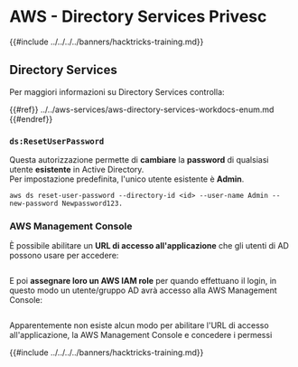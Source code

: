 # AWS - Directory Services Privesc

{{#include ../../../../banners/hacktricks-training.md}}

## Directory Services

Per maggiori informazioni su Directory Services controlla:

{{#ref}}
../../aws-services/aws-directory-services-workdocs-enum.md
{{#endref}}

### `ds:ResetUserPassword`

Questa autorizzazione permette di **cambiare** la **password** di qualsiasi utente **esistente** in Active Directory.\
Per impostazione predefinita, l'unico utente esistente è **Admin**.
```
aws ds reset-user-password --directory-id <id> --user-name Admin --new-password Newpassword123.
```
### AWS Management Console

È possibile abilitare un **URL di accesso all'applicazione** che gli utenti di AD possono usare per accedere:

<figure><img src="../../../images/image (244).png" alt=""><figcaption></figcaption></figure>

E poi **assegnare loro un AWS IAM role** per quando effettuano il login, in questo modo un utente/gruppo AD avrà accesso alla AWS Management Console:

<figure><img src="../../../images/image (155).png" alt=""><figcaption></figcaption></figure>

Apparentemente non esiste alcun modo per abilitare l'URL di accesso all'applicazione, la AWS Management Console e concedere i permessi

{{#include ../../../../banners/hacktricks-training.md}}
